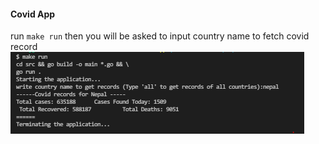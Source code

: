 #### Covid App
run `make run`
then you will be asked to input country name to fetch covid record
![Covid App](covid-app.png)